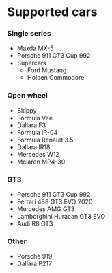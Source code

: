 # Supported cars

### Single series

* Maxda MX-5
* Porsche 911 GT3 Cup 992
* Supercars
  * Ford Mustang
  * Holden Commodore

### Open wheel

* Skippy
* Formula Vee
* Dallara F3
* Formula iR-04
* Formula Renault 3.5
* Dallara IR18
* Mercedes W12
* Mclaren MP4-30

### GT3

* Porsche 911 GT3 Cup 992
* Ferrari 488 GT3 EVO 2020
* Mercedes AMG GT3
* Lamborghini Huracan GT3 EVO
* Audi R8 GT3

### Other

* Porsche 919&#x20;
* Dallara P217

